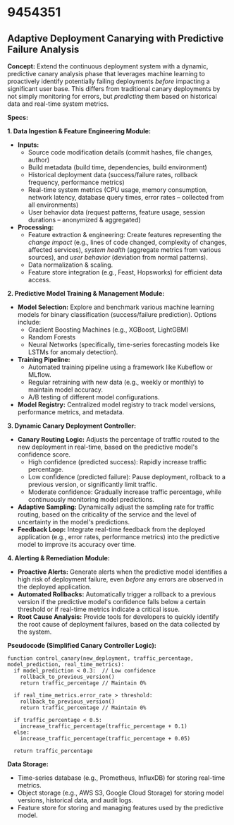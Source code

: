 # 9454351

## Adaptive Deployment Canarying with Predictive Failure Analysis

**Concept:** Extend the continuous deployment system with a dynamic, predictive canary analysis phase that leverages machine learning to proactively identify potentially failing deployments *before* impacting a significant user base. This differs from traditional canary deployments by not simply monitoring for errors, but *predicting* them based on historical data and real-time system metrics.

**Specs:**

**1. Data Ingestion & Feature Engineering Module:**

*   **Inputs:**
    *   Source code modification details (commit hashes, file changes, author)
    *   Build metadata (build time, dependencies, build environment)
    *   Historical deployment data (success/failure rates, rollback frequency, performance metrics)
    *   Real-time system metrics (CPU usage, memory consumption, network latency, database query times, error rates – collected from all environments)
    *   User behavior data (request patterns, feature usage, session durations – anonymized & aggregated)
*   **Processing:**
    *   Feature extraction & engineering:  Create features representing the *change impact* (e.g., lines of code changed, complexity of changes, affected services),  *system health* (aggregate metrics from various sources), and *user behavior* (deviation from normal patterns).
    *   Data normalization & scaling.
    *   Feature store integration (e.g., Feast, Hopsworks) for efficient data access.

**2. Predictive Model Training & Management Module:**

*   **Model Selection:**  Explore and benchmark various machine learning models for binary classification (success/failure prediction). Options include:
    *   Gradient Boosting Machines (e.g., XGBoost, LightGBM)
    *   Random Forests
    *   Neural Networks (specifically, time-series forecasting models like LSTMs for anomaly detection).
*   **Training Pipeline:**
    *   Automated training pipeline using a framework like Kubeflow or MLflow.
    *   Regular retraining with new data (e.g., weekly or monthly) to maintain model accuracy.
    *   A/B testing of different model configurations.
*   **Model Registry:**  Centralized model registry to track model versions, performance metrics, and metadata.

**3. Dynamic Canary Deployment Controller:**

*   **Canary Routing Logic:**  Adjusts the percentage of traffic routed to the new deployment in real-time, based on the predictive model's confidence score.
    *   High confidence (predicted success): Rapidly increase traffic percentage.
    *   Low confidence (predicted failure):  Pause deployment, rollback to a previous version, or significantly limit traffic.
    *   Moderate confidence: Gradually increase traffic percentage, while continuously monitoring model predictions.
*   **Adaptive Sampling:**  Dynamically adjust the sampling rate for traffic routing, based on the criticality of the service and the level of uncertainty in the model's predictions.
*   **Feedback Loop:**  Integrate real-time feedback from the deployed application (e.g., error rates, performance metrics) into the predictive model to improve its accuracy over time.

**4. Alerting & Remediation Module:**

*   **Proactive Alerts:**  Generate alerts when the predictive model identifies a high risk of deployment failure, even *before* any errors are observed in the deployed application.
*   **Automated Rollbacks:**  Automatically trigger a rollback to a previous version if the predictive model's confidence falls below a certain threshold or if real-time metrics indicate a critical issue.
*   **Root Cause Analysis:**  Provide tools for developers to quickly identify the root cause of deployment failures, based on the data collected by the system.

**Pseudocode (Simplified Canary Controller Logic):**

```
function control_canary(new_deployment, traffic_percentage, model_prediction, real_time_metrics):
  if model_prediction < 0.3:  // Low confidence
    rollback_to_previous_version()
    return traffic_percentage // Maintain 0%

  if real_time_metrics.error_rate > threshold:
    rollback_to_previous_version()
    return traffic_percentage // Maintain 0%

  if traffic_percentage < 0.5:
    increase_traffic_percentage(traffic_percentage + 0.1)
  else:
    increase_traffic_percentage(traffic_percentage + 0.05)

  return traffic_percentage
```

**Data Storage:**

*   Time-series database (e.g., Prometheus, InfluxDB) for storing real-time metrics.
*   Object storage (e.g., AWS S3, Google Cloud Storage) for storing model versions, historical data, and audit logs.
*   Feature store for storing and managing features used by the predictive model.